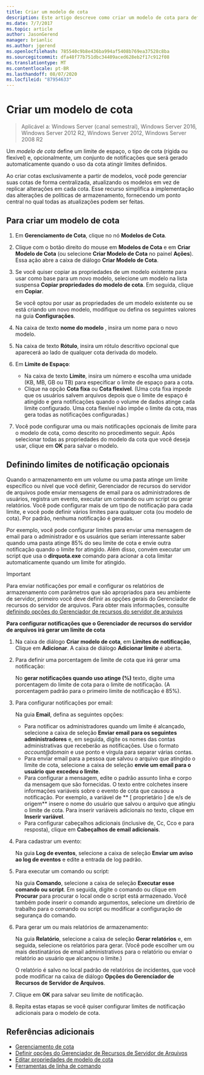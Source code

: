```yaml
---
title: Criar um modelo de cota
description: Este artigo descreve como criar um modelo de cota para definir um limite de espaço de armazenamento
ms.date: 7/7/2017
ms.topic: article
author: JasonGerend
manager: brianlic
ms.author: jgerend
ms.openlocfilehash: 785540c9b8e436ba994af5408b769ea37528c8ba
ms.sourcegitcommit: dfa48f77b751dbc34409aced628eb2f17c912f08
ms.translationtype: MT
ms.contentlocale: pt-BR
ms.lasthandoff: 08/07/2020
ms.locfileid: "87954633"
---
```

# <a name="create-a-quota-template"></a>Criar um modelo de cota

> Aplicável a: Windows Server (canal semestral), Windows Server 2016, Windows Server 2012 R2, Windows Server 2012, Windows Server 2008 R2

Um *modelo de cota* define um limite de espaço, o tipo de cota (rígida ou flexível) e, opcionalmente, um conjunto de notificações que será gerado automaticamente quando o uso da cota atingir limites definidos.

Ao criar cotas exclusivamente a partir de modelos, você pode gerenciar suas cotas de forma centralizada, atualizando os modelos em vez de replicar alterações em cada cota. Esse recurso simplifica a implementação das alterações de políticas de armazenamento, fornecendo um ponto central no qual todas as atualizações podem ser feitas.

## <a name="to-create-a-quota-template"></a>Para criar um modelo de cota

1.  Em **Gerenciamento de Cota**, clique no nó **Modelos de Cota**.

2.  Clique com o botão direito do mouse em **Modelos de Cota** e em **Criar Modelo de Cota** (ou selecione **Criar Modelo de Cota** no painel **Ações**). Essa ação abre a caixa de diálogo **Criar Modelo de Cota**.

3.  Se você quiser copiar as propriedades de um modelo existente para usar como base para um novo modelo, selecione um modelo na lista suspensa **Copiar propriedades do modelo de cota**. Em seguida, clique em **Copiar**.

    Se você optou por usar as propriedades de um modelo existente ou se está criando um novo modelo, modifique ou defina os seguintes valores na guia **Configurações**.

4.  Na caixa de texto **nome do modelo** , insira um nome para o novo modelo.

5.  Na caixa de texto **Rótulo**, insira um rótulo descritivo opcional que aparecerá ao lado de qualquer cota derivada do modelo.

6.  Em **Limite de Espaço**:

    -   Na caixa de texto **Limite**, insira um número e escolha uma unidade (KB, MB, GB ou TB) para especificar o limite de espaço para a cota.
    -   Clique na opção **Cota fixa** ou **Cota flexível**. (Uma cota fixa impede que os usuários salvem arquivos depois que o limite de espaço é atingido e gera notificações quando o volume de dados atinge cada limite configurado. Uma cota flexível não impõe o limite da cota, mas gera todas as notificações configuradas.)

7.  Você pode configurar uma ou mais notificações opcionais de limite para o modelo de cota, como descrito no procedimento seguir. Após selecionar todas as propriedades do modelo da cota que você deseja usar, clique em **OK** para salvar o modelo.

## <a name="setting-optional-notification-thresholds"></a>Definindo limites de notificação opcionais

Quando o armazenamento em um volume ou uma pasta atinge um limite específico ou nível que você definir, Gerenciador de recursos do servidor de arquivos pode enviar mensagens de email para os administradores de usuários, registra um evento, executar um comando ou um script ou gerar relatórios. Você pode configurar mais de um tipo de notificação para cada limite, e você pode definir vários limites para qualquer cota (ou modelo de cota). Por padrão, nenhuma notificação é geradas.

Por exemplo, você pode configurar limites para enviar uma mensagem de email para o administrador e os usuários que seriam interessante saber quando uma pasta atinge 85% do seu limite de cota e envie outra notificação quando o limite for atingido. Além disso, convém executar um script que usa o **dirquota.exe** comando para acionar a cota limitar automaticamente quando um limite for atingido.

> [!Important]
> Para enviar notificações por email e configurar os relatórios de armazenamento com parâmetros que são apropriados para seu ambiente de servidor, primeiro você deve definir as opções gerais do Gerenciador de recursos do servidor de arquivos. Para obter mais informações, consulte [definindo opções do Gerenciador de recursos do servidor de arquivos](setting-file-server-resource-manager-options.md)

**Para configurar notificações que o Gerenciador de recursos do servidor de arquivos irá gerar um limite de cota**

1. Na caixa de diálogo **Criar modelo de cota**, em **Limites de notificação**, Clique em **Adicionar**. A caixa de diálogo **Adicionar limite** é aberta.

2. Para definir uma porcentagem de limite de cota que irá gerar uma notificação:

   No **gerar notificações quando uso atinge (%)** texto, digite uma porcentagem do limite de cota para o limite de notificação. (A porcentagem padrão para o primeiro limite de notificação é 85%).

3. Para configurar notificações por email:

   Na guia **Email**, defina as seguintes opções:

   - Para notificar os administradores quando um limite é alcançado, selecione a caixa de seleção **Enviar email para os seguintes administradores** e, em seguida, digite os nomes das contas administrativas que receberão as notificações. Use o formato <em>account@domain</em> e use ponto e vírgula para separar várias contas.
   - Para enviar email para a pessoa que salvou o arquivo que atingido o limite de cota, selecione a caixa de seleção **envie um email para o usuário que excedeu o limite**.
   - Para configurar a mensagem, edite o padrão assunto linha e corpo da mensagem que são fornecidas. O texto entre colchetes insere informações variáveis sobre o evento de cota que causou a notificação. Por exemplo, a variável de ** \[ proprietário \] de e/s de origem** insere o nome do usuário que salvou o arquivo que atingiu o limite de cota. Para inserir variáveis adicionais no texto, clique em **Inserir variável**.
   - Para configurar cabeçalhos adicionais (inclusive de, Cc, Cco e para resposta), clique em **Cabeçalhos de email adicionais**.

4. Para cadastrar um evento:

   Na guia **Log de eventos**, selecione a caixa de seleção **Enviar um aviso ao log de eventos** e edite a entrada de log padrão.

5. Para executar um comando ou script:

   Na guia **Comando**, selecione a caixa de seleção **Executar esse comando ou script**. Em seguida, digite o comando ou clique em **Procurar** para procurar o local onde o script está armazenado. Você também pode inserir o comando argumentos, selecione um diretório de trabalho para o comando ou script ou modificar a configuração de segurança do comando.

6. Para gerar um ou mais relatórios de armazenamento:

   Na guia **Relatório**, selecione a caixa de seleção **Gerar relatórios** e, em seguida, selecione os relatórios para gerar. (Você pode escolher um ou mais destinatários de email administrativos para o relatório ou enviar o relatório ao usuário que alcançou o limite.)

   O relatório é salvo no local padrão de relatórios de incidentes, que você pode modificar na caixa de diálogo **Opções do Gerenciador de Recursos de Servidor de Arquivos**.

7. Clique em **OK** para salvar seu limite de notificação.

8. Repita estas etapas se você quiser configurar limites de notificação adicionais para o modelo de cota.

## <a name="additional-references"></a>Referências adicionais

-   [Gerenciamento de cota](quota-management.md)
-    [Definir opções do Gerenciador de Recursos de Servidor de Arquivos](setting-file-server-resource-manager-options.md)
-   [Editar propriedades de modelo de cota](edit-quota-template-properties.md)
-   [Ferramentas de linha de comando](command-line-tools.md)


